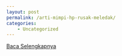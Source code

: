 ```yaml
---
layout: post
permalink: /arti-mimpi-hp-rusak-meledak/
categories:
    - Uncategorized
---
```


[Baca Selengkapnya](/01)